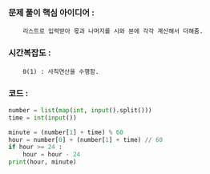 ### 문제 풀이 핵심 아이디어 :
        리스트로 입력받아 몫과 나머지를 시와 분에 각각 계산해서 더해줌.

### 시간복잡도 :
        0(1) : 사칙연산을 수행함.

### 코드 :
```python
number = list(map(int, input().split()))
time = int(input())

minute = (number[1] + time) % 60
hour = number[0] + (number[1] + time) // 60
if hour >= 24 :
    hour = hour - 24
print(hour, minute)
```